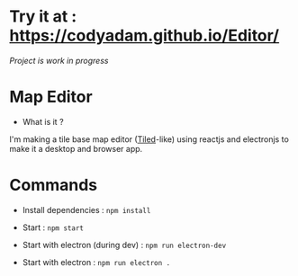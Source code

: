 # Try it at : https://codyadam.github.io/Editor/

_Project is work in progress_

# Map Editor

-   What is it ?

I'm making a tile base map editor ([Tiled](https://www.mapeditor.org/)-like) using reactjs and electronjs to make it a desktop and browser app.

# Commands

-   Install dependencies : `npm install`

-   Start : `npm start`

-   Start with electron (during dev) : `npm run electron-dev`

-   Start with electron : `npm run electron .`
